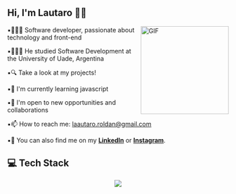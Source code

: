 <h2>Hi, I'm Lautaro 👋🏻 </h2>

<img align="right" alt="GIF" src="activos/gif1.gif" width="200px"/>

▪︎👩🏻‍💻 Software developer, passionate about technology and front-end
  
▪︎👩🏻‍🎓 He studied Software Development at the University of Uade, Argentina
  
▪︎🔍 Take a look at my projects!

▪︎🌱 I'm currently learning javascript
  
▪︎👯 I'm open to new opportunities and collaborations
  
▪︎📫 How to reach me: laautaro.roldan@gmail.com
  
▪︎📲 You can also find me on my <a href="https://www.linkedin.com/in/lautaro-roldan-293b40269/">**LinkedIn**</a> or <a href="https://www.instagram.com/lautaropulvi/">**Instagram**</a>.

<h2>💻 Tech Stack </h2>

<p align="center">
  <a href="https://skillicons.dev">
    <img src="https://skillicons.dev/icons?i=html,css,js,py,java,mysql,git,github&theme=light" />
  </a>
</p>


